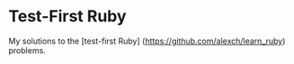Test-First Ruby
===============

My solutions to the [test-first Ruby] (https://github.com/alexch/learn_ruby) problems.
